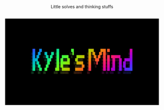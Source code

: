 <div align="center">Little solves and thinking stuffs</div>
</br>
<p align="center">
  <img src="https://github.com/kyletimmermans/kyles_mind/blob/main/kylesmind.jpeg?raw=true" alt="Kyle's Mind"/>
</p>

